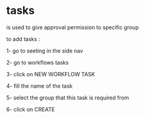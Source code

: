 # tasks 

is used to give approval permission to specific group 

to add tasks :

1- go to seeting in the side nav 

2- go to workflows tasks

3- click on NEW WORKFLOW TASK

4- fill the name of the task 

5- select the group that this task is required from

6- click on CREATE